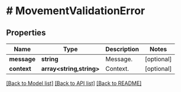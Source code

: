 # # MovementValidationError

## Properties

Name | Type | Description | Notes
------------ | ------------- | ------------- | -------------
**message** | **string** | Message. | [optional]
**context** | **array<string,string>** | Context. | [optional]

[[Back to Model list]](../../README.md#models) [[Back to API list]](../../README.md#endpoints) [[Back to README]](../../README.md)
